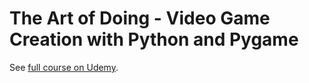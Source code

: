 # The Art of Doing - Video Game Creation with Python and Pygame

See [full course on Udemy](https://www.udemy.com/course/the-art-of-doing-video-game-creation-with-python-and-pygame/learn/lecture/27555510?start=15#overview).
